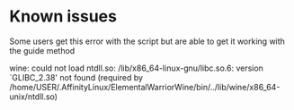 # Known issues
Some users get this error with the script but are able to get it working with the guide method

wine: could not load ntdll.so: /lib/x86_64-linux-gnu/libc.so.6: version `GLIBC_2.38' not found (required by /home/USER/.AffinityLinux/ElementalWarriorWine/bin/../lib/wine/x86_64-unix/ntdll.so)
